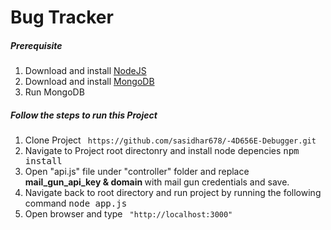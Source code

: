 # Bug Tracker

<h5> Prerequisite </h5>
<ol> 
	<li> Download and install <a href="https://nodejs.org/en/download/"> NodeJS </a> </li>
	<li> Download and install <a href="https://www.mongodb.com/download-center"> MongoDB </a> </li>
	<li> Run MongoDB </li>
</ol>

<h5> Follow the steps to run this Project </h5>

<ol>
	<li> Clone Project <code> https://github.com/sasidhar678/-4D656E-Debugger.git </code> </li>
	<li> Navigate to Project root directonry and install node depencies <kbd> npm install </kbd> </li>
	<li> Open "api.js" file under "controller" folder and replace <b> mail_gun_api_key & domain </b> with mail gun credentials and save.</li>
	<li> Navigate back to root directory and run project by running the following command <kbd> node app.js </kbd> </li>
	<li> Open browser and type <code> "http://localhost:3000" </code> </li>
</ol>

